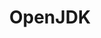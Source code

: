 ---
image: /assets/images/projects/openjdk.png
permalink: /engineering/projects/openjdk/
project_link_name: openjdk
project_url: http://openjdk.java.net/
statsAvailable: 'false'
title: OpenJDK
---